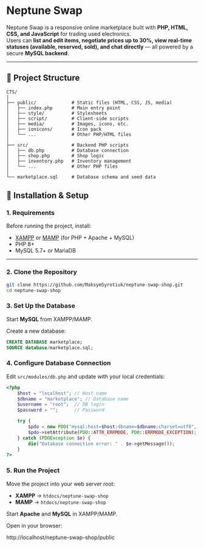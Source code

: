 # Neptune Swap  

Neptune Swap is a responsive online marketplace built with **PHP, HTML, CSS, and JavaScript** for trading used electronics.  
Users can **list and edit items, negotiate prices up to 30%, view real-time statuses (available, reserved, sold), and chat directly** — all powered by a secure **MySQL backend**.  

---

## 📂 Project Structure

```tree
CTS/
│
├── public/             # Static files (HTML, CSS, JS, media)
│   ├── index.php       # Main entry point
│   ├── style/          # Stylesheets
│   ├── script/         # Client-side scripts
│   ├── media/          # Images, icons, etc.
│   ├── ionicons/       # Icon pack
│   └── ...             # Other PHP/HTML files
│
├── src/                # Backend PHP scripts
│   ├── db.php          # Database connection
│   ├── shop.php        # Shop logic
│   ├── inventory.php   # Inventory management
│   └── ...             # Other PHP files
│
└── marketplace.sql     # Database schema and seed data
```

## 🚀 Installation & Setup

### 1. Requirements
Before running the project, install:

- [XAMPP](https://www.apachefriends.org/) or [MAMP](https://www.mamp.info/) (for PHP + Apache + MySQL)  
- PHP 8+  
- MySQL 5.7+ or MariaDB  

---

### 2. Clone the Repository
```bash
git clone https://github.com/MaksymSyrotiuk/neptune-swap-shop.git
cd neptune-swap-shop
```

### 3. Set Up the Database

Start **MySQL** from XAMPP/MAMP.  

Create a new database:

```sql
CREATE DATABASE marketplace;
SOURCE database/marketplace.sql;
```

### 4. Configure Database Connection

Edit `src/modules/db.php` and update with your local credentials:

```php
<?php
    $host = "localhost"; // Host name
    $dbname = "marketplace"; // Database name
    $username = "root";  // DB login
    $password = "";      // Password

    try {
        $pdo = new PDO("mysql:host=$host;dbname=$dbname;charset=utf8", $username, $password);
        $pdo->setAttribute(PDO::ATTR_ERRMODE, PDO::ERRMODE_EXCEPTION);
    } catch (PDOException $e) {
        die("Database connection error: " . $e->getMessage());
    }
?>
```
### 5. Run the Project

Move the project into your web server root:

- **XAMPP** → `htdocs/neptune-swap-shop`  
- **MAMP** → `htdocs/neptune-swap-shop`  

Start **Apache** and **MySQL** in XAMPP/MAMP.  

Open in your browser: 

http://localhost/neptune-swap-shop/public
